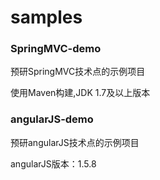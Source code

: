 # samples 

### SpringMVC-demo

预研SpringMVC技术点的示例项目

使用Maven构建,JDK 1.7及以上版本

### angularJS-demo   

预研angularJS技术点的示例项目
   
angularJS版本：1.5.8

